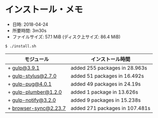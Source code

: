 # インストール・メモ

* 日時: 2018-04-24
* 所要時間: 3m30s
* ファイルサイズ: 57.1 MiB (ディスク上サイズ: 86.4 MiB)

```sh
$ ./install.sh
```

モジュール|インストール時間
----------|----------------
+ gulp@3.9.1|added 255 packages in 28.963s
+ gulp-stylus@2.7.0|added 51 packages in 16.492s
+ gulp-pug@4.0.1|added 49 packages in 24.19s
+ gulp-plumber@1.2.0|added 1 package in 13.626s
+ gulp-notify@3.2.0|added 9 packages in 15.238s
+ browser-sync@2.23.7|added 271 packages in 107.481s

